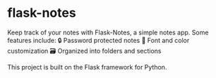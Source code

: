 # flask-notes

Keep track of your notes with Flask-Notes, a simple notes app. Some features include:
🔒 Password protected notes
🎨 Font and color customization
🗃️ Organized into folders and sections

This project is built on the Flask framework for Python.
